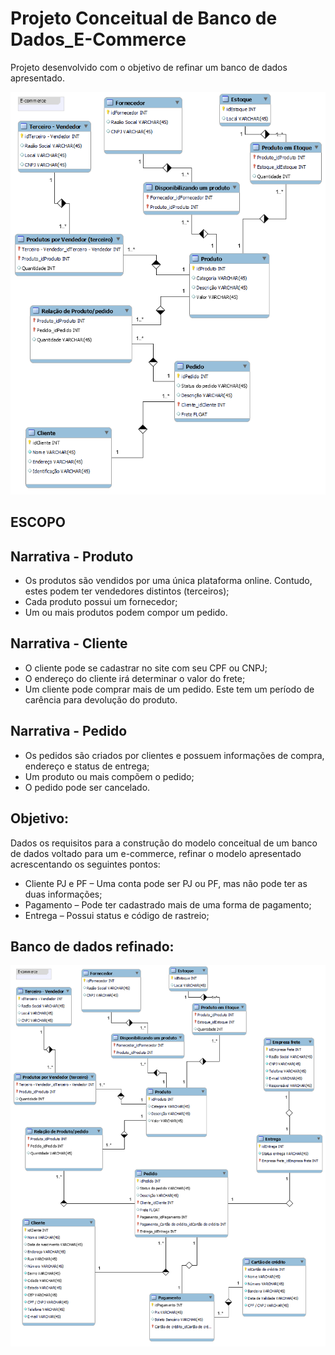 # Projeto Conceitual de Banco de Dados_E-Commerce
Projeto desenvolvido com o objetivo de refinar um banco de dados apresentado.

![e-commerce](https://github.com/isabela-rossetti/projeto_conceitual_bd_ecommerce/blob/main/e-commerce.png)

## **ESCOPO**

## **Narrativa - Produto**

- Os produtos são vendidos por uma única plataforma online. Contudo, estes podem ter vendedores distintos (terceiros);
- Cada produto possui um fornecedor;
- Um ou mais produtos podem compor um pedido.

## **Narrativa - Cliente**

- O cliente pode se cadastrar no site com seu CPF ou CNPJ;
- O endereço do cliente irá determinar o valor do frete;
- Um cliente pode comprar mais de um pedido. Este tem um período de carência para devolução do produto.

## **Narrativa - Pedido**

- Os pedidos são criados por clientes e possuem informações de compra, endereço e status de entrega;
- Um produto ou mais compõem o pedido;
- O pedido pode ser cancelado.

## **Objetivo:**

Dados os requisitos para a construção do modelo conceitual de um banco de dados voltado para um e-commerce, refinar o modelo apresentado acrescentando os seguintes pontos:

- Cliente PJ e PF – Uma conta pode ser PJ ou PF, mas não pode ter as duas informações;
- Pagamento – Pode ter cadastrado mais de uma forma de pagamento;
- Entrega – Possui status e código de rastreio;

## **Banco de dados refinado:**

![e-commerce_refinado](https://github.com/isabela-rossetti/projeto_conceitual_bd_ecommerce/blob/main/e-commerce_refinado.png)
